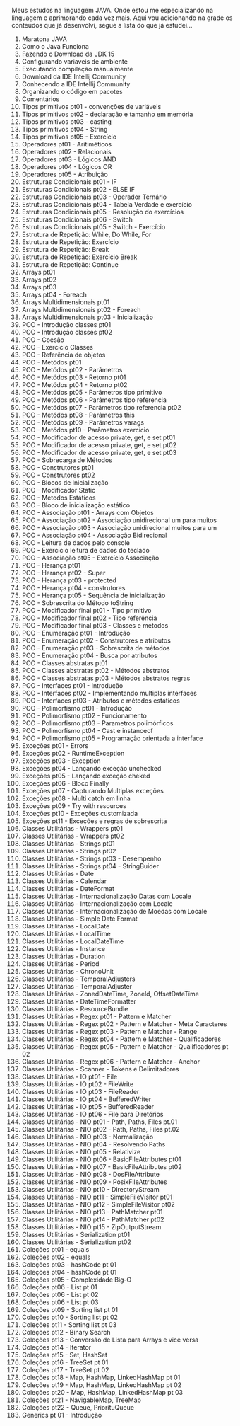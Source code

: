 Meus estudos na linguagem JAVA.
Onde estou me especializando na linguagem e aprimorando cada vez mais.
Aqui vou adicionando na grade os conteúdos que já desenvolvi, segue a lista do que já estudei...

1.	Maratona JAVA
2.	Como o Java Funciona
3.	Fazendo o Download da JDK 15
4.	Configurando variaveis de ambiente
5.	Executando compilação manualmente
6.	Download da IDE Intellij Community
7.	Conhecendo a IDE Intellij Community
8.	Organizando o código em pacotes
9.	Comentários
10.	Tipos primitivos pt01 - convenções de variáveis
11.	Tipos primitivos pt02 - declaração e tamanho em memória
12.	Tipos primitivos pt03 - casting
13.	Tipos primitivos pt04 - String
14.	Tipos primitivos pt05 - Exercício
15.	Operadores pt01 - Aritiméticos
16.	Operadores pt02 - Relacionais
17.	Operadores pt03 - Lógicos AND
18.	Operadores pt04 - Lógicos OR
19.	Operadores pt05 - Atribuição
20.	Estruturas Condicionais pt01 - IF
21.	Estruturas Condicionais pt02 - ELSE IF
22.	Estruturas Condicionais pt03 - Operador Ternário
23.	Estruturas Condicionais pt04 - Tabela Verdade e exercício
24.	Estruturas Condicionais pt05 - Resolução do exercícios
25.	Estruturas Condicionais pt06 - Switch
26.	Estruturas Condicionais pt05 - Switch - Exercício
27.	Estrutura de Repetição: While, Do While, For
28.	Estrutura de Repetição: Exercício
29.	Estrutura de Repetição: Break
30.	Estrutura de Repetição: Exercício Break
31.	Estrutura de Repetição: Continue
32.	Arrays pt01
33.	Arrays pt02
34.	Arrays pt03
35.	Arrays pt04 - Foreach
36.	Arrays Multidimensionais pt01
37.	Arrays Multidimensionais pt02 - Foreach
38.	Arrays Multidimensionais pt03 - Inicialização
39.	POO - Introdução classes pt01
40.	POO - Introdução classes pt02
41.	POO - Coesão
42.	POO - Exercício Classes
43.	POO - Referência de objetos
44.	POO - Metódos pt01
45.	POO - Metódos pt02 - Parâmetros
46.	POO - Metódos pt03 - Retorno pt01
47.	POO - Metódos pt04 - Retorno pt02
48.	POO - Metódos pt05 - Parâmetros tipo primitivo
49.	POO - Metódos pt06 - Parâmetros tipo referencia
50.	POO - Metódos pt07 - Parâmetros tipo referencia pt02
51.	POO - Metódos pt08 - Parâmetros this
52.	POO - Metódos pt09 - Parâmetros varags
53.	POO - Metódos pt10 - Parâmetros exercício
54.	POO - Modificador de acesso private, get, e set pt01
55.	POO - Modificador de acesso private, get, e set pt02
56.	POO - Modificador de acesso private, get, e set pt03
57.	POO - Sobrecarga de Métodos
58.	POO - Construtores pt01
59.	POO - Construtores pt02
60.	POO - Blocos de Inicialização
61.	POO - Modificador Static
62.	POO - Metodos Estáticos
63.	POO - Bloco de inicialização estático
64.	POO - Associação pt01 - Arrays com Objetos
65.	POO - Associação pt02 - Associação unidirecional um para muitos
66.	POO - Associação pt03 - Associação unidirecional muitos para um 
67.	POO - Associação pt04 - Associação Bidirecional
68.	POO - Leitura de dados pelo console
69.	POO - Exercício leitura de dados do teclado
70.	POO - Associação pt05 - Exercício Associação
71.	POO - Herança pt01
72.	POO - Herança pt02 - Super
73.	POO - Herança pt03 - protected
74.	POO - Herança pt04 - construtores
75.	POO - Herança pt05 - Sequência de inicialização 
76.	POO - Sobrescrita do Método toString
77.	POO - Modificador final pt01 - Tipo primitivo
78.	POO - Modificador final pt02 - Tipo referência
79.	POO - Modificador final pt03 - Classes e métodos
80. POO - Enumeração pt01 - Introdução
81. POO - Enumeração pt02 - Construtores e atributos
82. POO - Enumeração pt03 - Sobrescrita de métodos
83.	POO - Enumeração pt04 - Busca por atributos
84.	POO - Classes abstratas pt01
85.	POO - Classes abstratas pt02 - Métodos abstratos
86.	POO - Classes abstratas pt03 - Métodos abstratos regras
87.	POO - Interfaces pt01 - Introdução
88.	POO - Interfaces pt02 - Implementando multiplas interfaces
89.	POO - Interfaces pt03 - Atributos e métodos estáticos
90.	POO - Polimorfismo pt01 - Introdução
91.	POO - Polimorfismo pt02 - Funcionamento
92.	POO - Polimorfismo pt03 - Parametros polimórficos
93.	POO - Polimorfismo pt04 - Cast e instanceof
94.	POO - Polimorfismo pt05 - Programação orientada a interface
95. Exceções pt01 - Errors
96. Exceções pt02 - RuntimeException
97. Exceções pt03 - Exception
98. Exceções pt04 - Lançando exceção unchecked
99. Exceções pt05 - Lançando exceção cheked
100. Exceções pt06 - Bloco Finally
101.	Exceções pt07 - Capturando Multiplas exceções
102.	Exceções pt08 - Multi catch em linha
103.	Exceções pt09 - Try with resources
104.	Exceções pt10 - Exceções customizada
105.	Exceções pt11 - Exceções e regras de sobrescrita
106.	Classes Utilitárias - Wrappers pt01
107.	Classes Utilitárias - Wrappers pt02
108.	Classes Utilitárias - Strings pt01
109.	Classes Utilitárias - Strings pt02
110.	Classes Utilitárias - Strings pt03 - Desempenho
111.	Classes Utilitárias - Strings pt04 - StringBuider
112.	Classes Utilitárias - Date
113.	Classes Utilitárias - Calendar
114.	Classes Utilitárias - DateFormat
115.	Classes Utilitárias - Internacionalização Datas com Locale
116.	Classes Utilitárias - Internacionalização com Locale
117.	Classes Utilitárias - Internacionalização de Moedas com Locale
118.	Classes Utilitárias - Simple Date Format
119.	Classes Utilitárias - LocalDate
120.	Classes Utilitárias - LocalTime
121.	Classes Utilitárias - LocalDateTime
122.	Classes Utilitárias - Instance
123.	Classes Utilitárias - Duration
124.	Classes Utilitárias - Period
125.	Classes Utilitárias - ChronoUnit
126.	Classes Utilitárias - TemporalAdjusters
127.	Classes Utilitárias - TemporalAdjuster
128.	Classes Utilitárias - ZonedDateTime, Zoneld, OffsetDateTime
129.	Classes Utilitárias - DateTimeFormatter
130.	Classes Utilitárias - ResourceBundle
131.	Classes Utilitárias - Regex pt01 - Pattern e Matcher
132.	Classes Utilitárias - Regex pt02 - Pattern e Matcher - Meta Caracteres
133.	Classes Utilitárias - Regex pt03 - Pattern e Matcher - Range
134.	Classes Utilitárias - Regex pt04 - Pattern e Matcher - Qualificadores
135.	Classes Utilitárias - Regex pt05 - Pattern e Matcher - Qualificadores pt 02
136.	Classes Utilitárias - Regex pt06 - Pattern e Matcher - Anchor
137.	Classes Utilitárias - Scanner - Tokens e Delimitadores
138.	Classes Utilitárias - IO pt01 - File
139.	Classes Utilitárias - IO pt02 - FileWrite
140.	Classes Utilitárias - IO pt03 - FileReader
141.	Classes Utilitárias - IO pt04 - BufferedWriter
142.	Classes Utilitárias - IO pt05 - BufferedReader
143.	Classes Utilitárias - IO pt06 - File para Diretórios
144.	Classes Utilitárias - NIO pt01 - Path, Paths, Files pt.01
145.	Classes Utilitárias - NIO pt02 - Path, Paths, Files pt.02
146.	Classes Utilitárias - NIO pt03 - Normalização
147.	Classes Utilitárias - NIO pt04 - Resolvendo Paths
148.	Classes Utilitárias - NIO pt05 - Relativize
149.	Classes Utilitárias - NIO pt06 - BasicFileAttributes pt01
150.	Classes Utilitárias - NIO pt07 - BasicFileAttributes pt02
151.	Classes Utilitárias - NIO pt08 - DosFileAttribute
152.	Classes Utilitárias - NIO pt09 - PosixFileAttributes
153.	Classes Utilitárias - NIO pt10 - DirectoryStream
154.	Classes Utilitárias - NIO pt11 - SimpleFileVisitor pt01
155.	Classes Utilitárias - NIO pt12 - SimpleFileVisitor pt02
156.	Classes Utilitárias - NIO pt13 - PathMatcher pt01
157.	Classes Utilitárias - NIO pt14 - PathMatcher pt02
158.	Classes Utilitárias - NIO pt15 - ZipOutputStream 
159.	Classes Utilitárias - Serialization pt01
160.	Classes Utilitárias - Serialization pt02
161.	Coleções pt01 - equals
162.	Coleções pt02 - equals
163.	Coleções pt03 - hashCode pt 01
164.	Coleções pt04 - hashCode pt 01
165.	Coleções pt05 - Complexidade Big-O
166.	Coleções pt06 - List pt 01
167.	Coleções pt06 - List pt 02
168. Coleções pt06 - List pt 03
169. Coleções pt09 - Sorting list pt 01
170.	Coleções pt10 - Sorting list pt 02
171.	Coleções pt11 - Sorting list pt 03
172.	Coleções pt12 - Binary Search
173.	Coleções pt13 - Conversão de Lista para Arrays e vice versa
174.	Coleções pt14 - Iterator
175.	Coleções pt15 - Set, HashSet
176.	Coleções pt16 - TreeSet pt 01
177.	Coleções pt17 - TreeSet pt 02
178.	Coleções pt18 - Map, HashMap, LinkedHashMap pt 01
179.	Coleções pt19 - Map, HashMap, LinkedHashMap pt 02
180.	Coleções pt20 - Map, HashMap, LinkedHashMap pt 03
181.	Coleções pt21 - NavigableMap, TreeMap
182.	Coleções pt22 - Queue, PriorituQueue
183.	Generics pt 01 - Introdução


















































